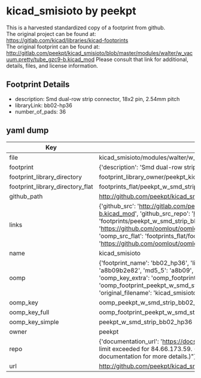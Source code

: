 # kicad_smisioto by peekpt  
This is a harvested standardized copy of a footprint from github.  
The original project can be found at:  
https://gitlab.com/kicad/libraries/kicad-footprints  
The original footprint can be found at:
http://gitlab.com/peekpt/kicad_smisioto/blob/master/modules/walter/w_vacuum.pretty/tube_gzc9-b.kicad_mod
Please consult that link for additional, details, files, and license information.  
## Footprint Details
* description: Smd dual-row strip connector, 18x2 pin, 2.54mm pitch  
* libraryLink: bb02-hp36  
* number_of_pads: 36  
## yaml dump  
| Key | Value |  
| --- | --- |  
| file | kicad_smisioto/modules/walter/w_smd_strip.pretty/bb02-hp36.kicad_mod |  
| footprint | {'description': 'Smd dual-row strip connector, 18x2 pin, 2.54mm pitch', 'libraryLink': 'bb02-hp36', 'number_of_pads': 36} |  
| footprint_library_directory | footprint_library_owner/peekpt_kicad_smisioto |  
| footprint_library_directory_flat | footprints_flat/peekpt_w_smd_strip_bb02_hp36/working |  
| github_path | http://github.com/peekpt/kicad_smisioto/blob/master/modules/walter/w_smd_strip.pretty/bb02-hp36.kicad_mod |  
| links | {'github_src': 'http://gitlab.com/peekpt/kicad_smisioto/blob/master/modules/walter/w_vacuum.pretty/tube_gzc9-b.kicad_mod', 'github_src_repo': 'https://gitlab.com/kicad/libraries/kicad-footprints', 'oomp_bot': 'footprints/peekpt_w_smd_strip_bb02_hp36/working', 'oomp_bot_github': 'https://github.com/oomlout/oomlout_oomp_footprint_bot/tree/main/footprints/peekpt_w_smd_strip_bb02_hp36/working', 'oomp_src_flat': 'footprints_flat/footprints_flat/peekpt_w_smd_strip_bb02_hp36/working', 'oomp_src_flat_github': 'https://github.com/oomlout/oomlout_oomp_footprint_src/tree/main/footprints_flat/peekpt_w_smd_strip_bb02_hp36/working'} |  
| name | kicad_smisioto |  
| oomp | {'footprint_name': 'bb02_hp36', 'library_name': 'w_smd_strip', 'md5': 'a8b09b2e82f89337114eba4a1b4b27e9', 'md5_10': 'a8b09b2e82', 'md5_5': 'a8b09', 'md5_6': 'a8b09b', 'oomp_key': 'oomp_peekpt_w_smd_strip_bb02_hp36', 'oomp_key_extra': 'oomp_footprint_peekpt_w_smd_strip_bb02_hp36', 'oomp_key_full': 'oomp_footprint_peekpt_w_smd_strip_bb02_hp36_a8b09b', 'oomp_key_simple': 'peekpt_w_smd_strip_bb02_hp36', 'original_filename': 'kicad_smisioto/modules/walter/w_smd_strip.pretty/bb02-hp36.kicad_mod', 'owner_name': 'peekpt'} |  
| oomp_key | oomp_peekpt_w_smd_strip_bb02_hp36 |  
| oomp_key_full | oomp_footprint_peekpt_w_smd_strip_bb02_hp36 |  
| oomp_key_simple | peekpt_w_smd_strip_bb02_hp36 |  
| owner | peekpt |  
| repo | {'documentation_url': 'https://docs.github.com/rest/overview/resources-in-the-rest-api#rate-limiting', 'message': "API rate limit exceeded for 84.66.173.59. (But here's the good news: Authenticated requests get a higher rate limit. Check out the documentation for more details.)"} |  
| url | http://github.com/peekpt/kicad_smisioto |  

